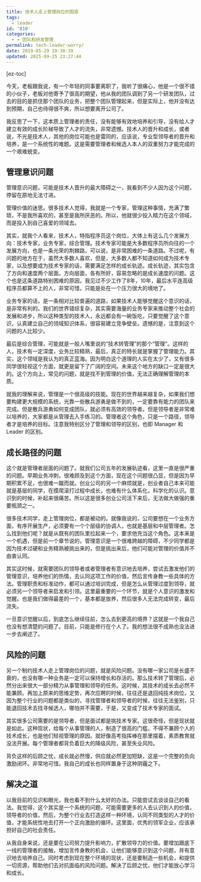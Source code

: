 ```yaml
---
title: 技术人走上管理岗位的困惑
tags:
  - leader
id: '810'
categories:
  - - 团队和研发管理
permalink: tech-leader-worry/
date: 2019-05-29 19:30:39
updated: 2025-09-25 23:27:44
---
```


[ez-toc]

今天，老板跟我说，有一个年轻的同事要离职了，我听了很痛心，他是一个很不错的小伙子，老板对他寄予了很高的期望，他从我的团队调到了另一个研发团队，过去的目的是抓住那个团队的业务，把整个团队管理起来，但是实际上，他并没有达到预期，自己也待得很不爽，所以想要离开公司了。

我反思了一下，这本质上管理者的责任，没有能够有效地培养和引导，没有给人才建立有效的成长阶梯导致了人才的流失，非常遗憾。技术人的晋升和成长，或者说，不光是技术人，其他的岗位可能也是雷同的，应该说，专业型领导者的晋升和培养，是一个系统性的难题。这是需要管理者和候选人本人的双重努力才能完成的一个艰难蜕变。

## 管理意识问题

管理意识问题，可能是技术人晋升的最大障碍之一，我看到不少人因为这个问题，停留在原地无法寸进。

管理价值的迷思。很多技术人觉得，我就是一个专家，管理这种事情，充满了繁琐，不是我所喜欢的，甚至是我所厌恶的。所以，他就很少投入精力在这个领域，而是投入到自己喜爱的领域去。

其实，就我个人看来，技术人，特指程序员这个岗位，大体上有这么几个发展方向：技术专家，业务专家，综合管理。技术专家可能是大多数程序员所向往的一个发展方向，也是一条光荣的荆棘路，可以说，是非常困难的一条道路。不过呢，有问题的地方在于，虽然大多数人喜欢，但是，大多数人都不知道如何成为技术专家，以及想要成为技术专家的话，需要满足怎样的成长轨迹。成长轨迹，其实包含了方向和速度两个层面。方向层面，各有所好，容易忽略的是成长速度的问题。这个也是这条道路特别困难的原因，我见过不少工作了8年，10年，最后水平连高级程序员都算不上的人，非常可惜，只能是处在一个压力很大的境地了。

业务专家的话，是一条相对比较普遍的道路，如果技术人能够觉醒这个意识的话，是非常有利的。我们的世界错综复杂，其实需要海量的业务专家来推动整个社会的发展和进步，所以这种类型的技术人，永远都会有一碗饭吃，只要觉醒了这个意识，认真建立自己的领域知识体系，很容易建立竞争壁垒。遗憾的是，注意到这个问题的人比较少。

最后是综合管理，可能就是一般人嘴里说的“技术转管理”的那个“管理”。这样的人，技术有一定深度，业务比较精熟，最后，真正的特长就是掌握了管理能力。其实，这个领域是我认为的真正蓝海。因为明白这个道理的人实在太少了，又有很多同学很轻视这个方面，就更是留下了广阔的空间。未来这个地方的缺口一定是很大的。这个方向上，常见的问题，就是找不到管理的价值，无法正确理解管理的本质。

就我的理解来说，管理是一个很高级的技能。现在的世界越来越复杂，如果我们想要构建更大规模的系统，光靠一些散兵游勇是做不到的，一定要靠有能力的团队来完成。但是散兵游勇如何变成团队，就必须有高效的领导者。但是领导者是非常难以培养的，大家都是从管理去入手练习的。管理者这个角色，只是一个路径，领导者才是培养的目标。注意我特别区分了管理和领导的区别，也即 Manager 和 Leader 的区别。

## 成长路径的问题

这个就是管理者层面的问题了。就我们公司五年的发展轨迹看，这里一直是很严重的问题。早期业务冲刺，很难顾及到这个方面，现在这个问题很凸显，但是因为早期积累不足，也很难一蹴而就。创业公司的另一个麻烦就是，创业者自己本来可能就是基层的同学，在摸爬滚打过程中成长，也难有什么体系化，科学化的认识。意识到的时候，补起来很痛苦。所以这是很多创业公司活下来后，无法做大做强的重要瓶颈之一。

很多技术同学，走上管理岗位，都是被动的。就像我说的，公司要想在一个业务方面，有序开展生产，必须要有一个个层级的协调人，也就是基层和中层管理者。怎么找到他们呢？就是从既有的团队里拉起来一个，要求他充当这个角色。这本来是一个机遇，但是前一个章节说的，管理意识是一个很难跨越的障碍，不少同学都是因为技术过硬和业务精熟被挑出来的，但是挑出来后，他们可能对管理的价值并不由衷认同。

其实这时候，就需要团队的领导者或者管理者有意识地去培养，尝试去激发他们的管理意识，培养他们的热情，去认同这项工作的价值，然后言传身教一些具体的方法。管理职责和标准动作，都可以通过培训完成，但是怎么从管理过度到领导，就必须另一个领导者来启发和引领。这里最重要的一个环节，就是个人意识的激发和觉醒。也是我们做得最差的一个，基本都是放养，然后很多人无法完成转变，最后流失。

一旦意识觉醒以后，到底怎么继续往前，怎么去到更高的境界？这就是一个我自己也没有想清楚的问题了。目前，只能是修行在个人了。我的想法很不成熟也没法进一步去阐述了。

## 风险的问题

另一个制约技术人走上管理岗位的问题，就是风险问题。没有哪一家公司是长盛不衰的，也没有哪一种业务是一定可以保持增长和存活的。那么技术转了管理后，必然分出来很大一部分精力从事管理和领导的任务。这时候，其技术的成长去必然不能兼顾。再加上原来的思维定势，再次应聘的时候，往往还是退回纯技术岗位，又因为整个行业的问题都是类似的，寻找管理者和领导者的时候，往往无法鉴别，只能退回技术去找寻候选人，哪怕并不需要，于是，又变成了技术专家的面试。

其实很多公司需要的是领导者，但是面试都是挑技术专家。这很奇怪，但是现状就是如此。这种现状，给每个从事管理的人，制造了很高的门槛，不得不兼顾个人的技术成长，也是他们轻视管理的原因。就好像高考指挥棒在那里摆着，素质教育就没法开展。每个管理者都背负着巨大的降级风险，甚至失业风险。

背负这样的后顾之忧，成长就必然慢，供应就必然更加短缺，这是一个完整的负向激励闭环。非常地可惜。我自己的成长也同样置身于这种阴霾之下。

## 解决之道

以我目前的见识和眼光，我也看不到什么太好的办法。只能尝试去谈谈自己的看法。我觉得，这个其实是一个系统的问题，可能需要更多的人去认识到人的价值，领导者的价值，然后，为整个行业去打造这样一种环境，认同不同类型的人才的价值，才能系统性地去打开一个正向激励的循环。这里面，优秀的领军企业，应该承担好自己的社会责任。

从我自身来说，还是要在公司努力提升影响力，扩散领导力的价值。要增加跟底下一线的管理者的接触，增加言传身教的机会，让他们能够意识到这个问题，并有意识地去培养自己。同时考虑到现在整个环境的现状，还是要制造一些机会，和提供一切资源，帮助他们去对抗面临的风险问题。解决了后顾之忧，他们才能放心学习和成长。